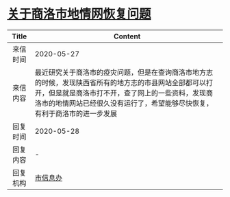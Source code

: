 # <a href="http://www.shangluo.gov.cn/zmhd/ldxxxx.jsp?urltype=leadermail.LeaderMailContentUrl&wbtreeid=1112&leadermailid=5913">关于商洛市地情网恢复问题</a>
|Title|Content|
|:---:|---|
|来信时间|2020-05-27|
|来信内容|最近研究关于商洛市的疫灾问题，但是在查询商洛市地方志的时候，发现陕西省所有的地方志的市县网站全部都可以打开，但是就是商洛市打不开，查了网上的一些资料，发现商洛市的地情网站已经很久没有运行了，希望能够尽快恢复，有利于商洛市的进一步发展|
|回复时间|2020-05-28|
|回复内容|-|
|回复机构|<a href="../../categories/agencies/市信息办.md">市信息办</a>|